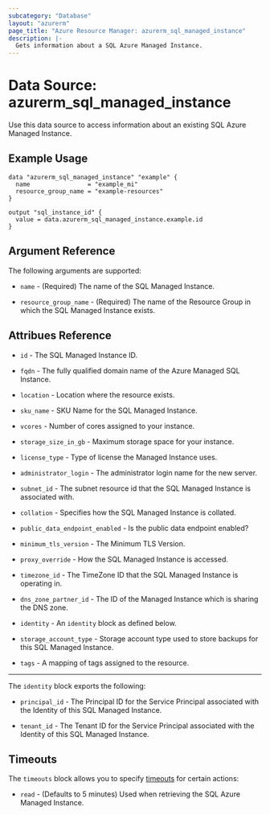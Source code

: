 ```yaml
---
subcategory: "Database"
layout: "azurerm"
page_title: "Azure Resource Manager: azurerm_sql_managed_instance"
description: |-
  Gets information about a SQL Azure Managed Instance.
---
```


# Data Source: azurerm_sql_managed_instance

Use this data source to access information about an existing SQL Azure Managed Instance.

## Example Usage

```hcl
data "azurerm_sql_managed_instance" "example" {
  name                = "example_mi"
  resource_group_name = "example-resources"
}

output "sql_instance_id" {
  value = data.azurerm_sql_managed_instance.example.id
}
```

## Argument Reference

The following arguments are supported:

* `name` - (Required) The name of the SQL Managed Instance.

* `resource_group_name` - (Required) The name of the Resource Group in which the SQL Managed Instance exists.


## Attribues Reference

* `id` - The SQL Managed Instance ID.

* `fqdn` - The fully qualified domain name of the Azure Managed SQL Instance.

* `location` - Location where the resource exists. 

* `sku_name` - SKU Name for the SQL Managed Instance. 

* `vcores` - Number of cores assigned to your instance.

* `storage_size_in_gb` - Maximum storage space for your instance.

* `license_type` - Type of license the Managed Instance uses.

* `administrator_login` - The administrator login name for the new server.

* `subnet_id` - The subnet resource id that the SQL Managed Instance is associated with.

* `collation` - Specifies how the SQL Managed Instance is collated.

* `public_data_endpoint_enabled` - Is the public data endpoint enabled?

* `minimum_tls_version` - The Minimum TLS Version.

* `proxy_override` - How the SQL Managed Instance is accessed. 

* `timezone_id` - The TimeZone ID that the SQL Managed Instance is operating in.

* `dns_zone_partner_id` - The ID of the Managed Instance which is sharing the DNS zone. 

* `identity` - An `identity` block as defined below.

* `storage_account_type` - Storage account type used to store backups for this SQL Managed Instance.

* `tags` - A mapping of tags assigned to the resource.

---

The `identity` block exports the following:

* `principal_id` - The Principal ID for the Service Principal associated with the Identity of this SQL Managed Instance.

* `tenant_id` - The Tenant ID for the Service Principal associated with the Identity of this SQL Managed Instance.

## Timeouts

The `timeouts` block allows you to specify [timeouts](https://www.terraform.io/docs/configuration/resources.html#timeouts) for certain actions:

* `read` - (Defaults to 5 minutes) Used when retrieving the SQL Azure Managed Instance.
